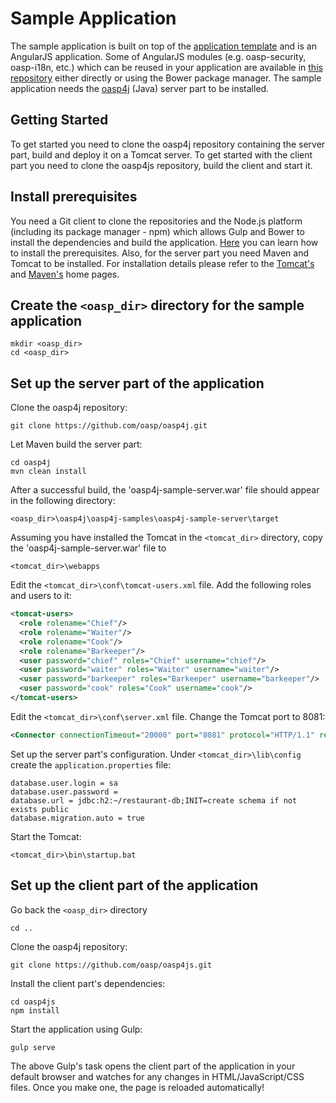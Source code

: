 Sample Application
===
 
The sample application is built on top of the [application template](https://github.com/oasp/oasp4js-app-template) and is an AngularJS application. Some of AngularJS modules (e.g. oasp-security, oasp-i18n, etc.) which can be reused in your application are available in [this repository](https://github.com/oasp/oasp4js-bower) either directly or using the Bower package manager. The sample application needs the [oasp4j](https://github.com/oasp/oasp4j) (Java) server part to be installed.

Getting Started
---

To get started you need to clone the oasp4j repository containing the server part, build and deploy it on a Tomcat server. To get started with the client part you need to clone the oasp4js repository, build the client and start it.

Install prerequisites
---

You need a Git client to clone the repositories and the Node.js platform (including its package manager - npm) which allows Gulp and Bower to install the dependencies and build the application. [Here](https://github.com/oasp/oasp4js-app-template/wiki/Prerequisites) you can learn how to install the prerequisites. 
Also, for the server part you need Maven and Tomcat to be installed. For installation details please refer to the [Tomcat's](http://tomcat.apache.org/download-80.cgi) and [Maven's](http://maven.apache.org/download.cgi) home pages. 

Create the `<oasp_dir>` directory for the sample application
---

```
mkdir <oasp_dir>
cd <oasp_dir>    
```

Set up the server part of the application
---

Clone the oasp4j repository:

```  
git clone https://github.com/oasp/oasp4j.git
```

Let Maven build the server part:

```  
cd oasp4j
mvn clean install 
```

After a successful build, the 'oasp4j-sample-server.war' file should appear in the following directory: 

``` 
<oasp_dir>\oasp4j\oasp4j-samples\oasp4j-sample-server\target

```

Assuming you have installed the Tomcat in the `<tomcat_dir>` directory, copy the 'oasp4j-sample-server.war' file to 

```
<tomcat_dir>\webapps
```

Edit the `<tomcat_dir>\conf\tomcat-users.xml` file. Add the following roles and users to it: 

```xml
<tomcat-users>
  <role rolename="Chief"/>
  <role rolename="Waiter"/>
  <role rolename="Cook"/>
  <role rolename="Barkeeper"/>
  <user password="chief" roles="Chief" username="chief"/>
  <user password="waiter" roles="Waiter" username="waiter"/>
  <user password="barkeeper" roles="Barkeeper" username="barkeeper"/>
  <user password="cook" roles="Cook" username="cook"/>
</tomcat-users>
```

Edit the `<tomcat_dir>\conf\server.xml` file. Change the Tomcat port to 8081: 

```xml
<Connector connectionTimeout="20000" port="8081" protocol="HTTP/1.1" redirectPort="8443"/>
```

Set up the server part's configuration. Under `<tomcat_dir>\lib\config` create the `application.properties` file: 

```
database.user.login = sa
database.user.password =
database.url = jdbc:h2:~/restaurant-db;INIT=create schema if not exists public
database.migration.auto = true
```

Start the Tomcat: 

```
<tomcat_dir>\bin\startup.bat 
```


Set up the client part of the application
---

Go back the `<oasp_dir>` directory 

```
cd ..
```

Clone the oasp4j repository:

``` 
git clone https://github.com/oasp/oasp4js.git 
```

Install the client part's dependencies: 

```
cd oasp4js
npm install
```

Start the application using Gulp:

``` 
gulp serve
```

The above Gulp's task opens the client part of the application in your default browser and watches for any changes in HTML/JavaScript/CSS files. Once you make one, the page is reloaded automatically! 
